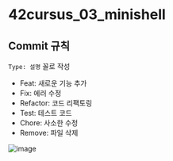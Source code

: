 # 42cursus_03_minishell

## Commit 규칙
``Type: 설명`` 꼴로 작성
- Feat: 새로운 기능 추가
- Fix: 에러 수정
- Refactor: 코드 리팩토링
- Test: 테스트 코드
- Chore: 사소한 수정
- Remove: 파일 삭제

![image](https://user-images.githubusercontent.com/65796820/169678901-82bb2593-7eac-4ac6-8236-cb25af068172.png)
